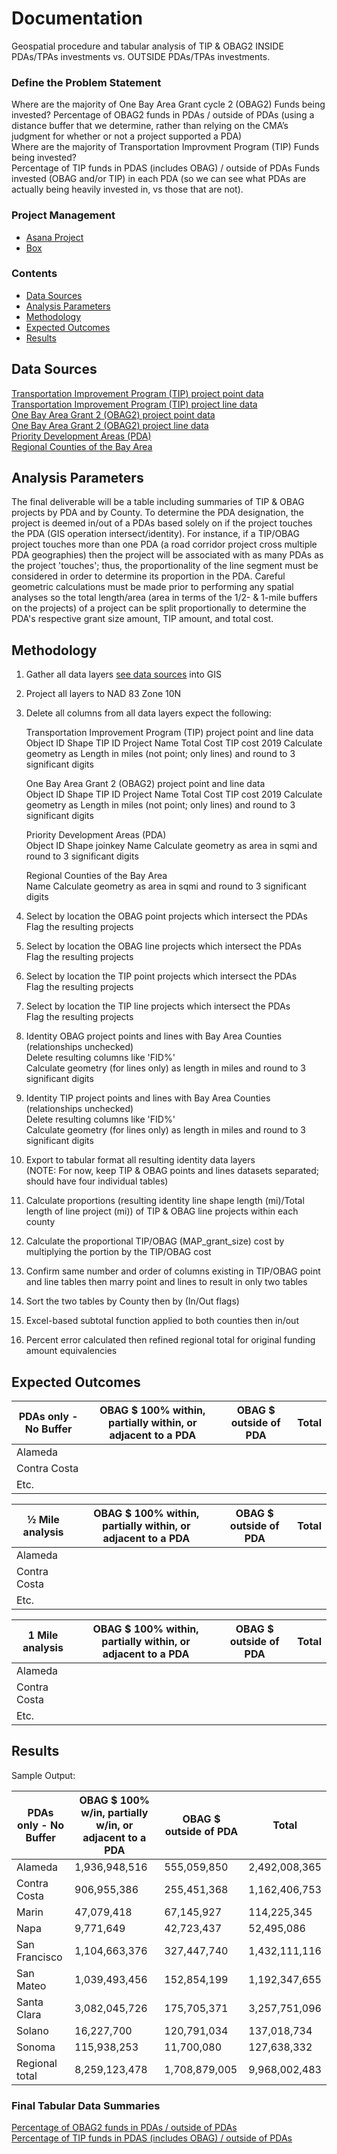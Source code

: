 # Documentation
Geospatial procedure and tabular analysis of TIP & OBAG2 INSIDE PDAs/TPAs investments vs. OUTSIDE PDAs/TPAs investments.

### Define the Problem Statement  

Where are the majority of One Bay Area Grant cycle 2 (OBAG2) Funds being invested?
Percentage of OBAG2 funds in PDAs / outside of PDAs (using a distance buffer that we determine, rather than relying on the CMA’s judgment for whether or not a project supported a PDA)  
Where are the majority of Transportation Improvment Program (TIP) Funds being invested?  
Percentage of TIP funds in PDAS (includes OBAG) / outside of PDAs
Funds invested (OBAG and/or TIP) in each PDA (so we can see what PDAs are actually being heavily invested in, vs those that are not).

### Project Management 

- [Asana Project](https://app.asana.com/0/inbox/797943099119524/835368168562377/835368168562378) 
- [Box](https://mtcdrive.box.com/s/89x2ysamyj1u3kd4hettly9ydb8xhk0a)

### Contents 

- [Data Sources](#data-sources)
- [Analysis Parameters](#analysis-parameters)
- [Methodology](#methodology)
- [Expected Outcomes](#expected-outcomes)
- [Results](#results)

## Data Sources  

[Transportation Improvement Program (TIP) project point data](https://services3.arcgis.com/i2dkYWmb4wHvYPda/arcgis/rest/services/TIP_2019_PDA_Investment_Analysis_Points_WGS84/FeatureServer)  
[Transportation Improvement Program (TIP) project line data](https://services3.arcgis.com/i2dkYWmb4wHvYPda/arcgis/rest/services/TIP_2019_PDA_Investment_Analysis_Lines_WGS84/FeatureServer)  
[One Bay Area Grant 2 (OBAG2) project point data](https://services3.arcgis.com/i2dkYWmb4wHvYPda/arcgis/rest/services/OBAG_PDA_Investment_Analysis_Points_WGS84/FeatureServer)  
[One Bay Area Grant 2 (OBAG2) project line data](https://services3.arcgis.com/i2dkYWmb4wHvYPda/arcgis/rest/services/OBAG_PDA_Investment_Analysis_Lines_WGS84/FeatureServer)  
[Priority Development Areas (PDA)](https://services3.arcgis.com/i2dkYWmb4wHvYPda/arcgis/rest/services/priority_development_areas_current/FeatureServer)  
[Regional Counties of the Bay Area](https://services3.arcgis.com/i2dkYWmb4wHvYPda/arcgis/rest/services/county_region/FeatureServer)  

## Analysis Parameters  

The final deliverable will be a table including summaries of TIP & OBAG projects by PDA and by County. To determine the PDA designation, the project is deemed in/out of a PDAs based solely on if the project touches the PDA (GIS operation intersect/identity). For instance, if a TIP/OBAG project touches more than one PDA (a road corridor project cross multiple PDA geographies) then the project will be associated with as many PDAs as the project 'touches'; thus, the proportionality of the line segment must be considered in order to determine its proportion in the PDA. Careful geometric calculations must be made prior to performing any spatial analyses so the total length/area (area in terms of the 1/2- & 1-mile buffers on the projects) of a project can be split proportionally to determine the PDA's respective grant size amount, TIP amount, and total cost.   

## Methodology  

1. Gather all data layers [see data sources](#data-sources) into GIS  
2. Project all layers to NAD 83 Zone 10N  
3. Delete all columns from all data layers expect the following:  

    Transportation Improvement Program (TIP) project point and line data  
        Object ID
        Shape
        TIP ID
        Project Name
        Total Cost
        TIP cost 2019
        Calculate geometry as Length in miles (not point; only lines) and round to 3 significant digits  

    One Bay Area Grant 2 (OBAG2) project point and line data  
        Object ID
        Shape
        TIP ID
        Project Name
        Total Cost
        TIP cost 2019
        Calculate geometry as Length in miles (not point; only lines) and round to 3 significant digits  

    Priority Development Areas (PDA)  
        Object ID
        Shape
        joinkey
        Name
        Calculate geometry as area in sqmi and round to 3 significant digits  

    Regional Counties of the Bay Area  
        Name
        Calculate geometry as area in sqmi and round to 3 significant digits

4. Select by location the OBAG point projects which intersect the PDAs  
    Flag the resulting projects  
5. Select by location the OBAG line projects which intersect the PDAs  
    Flag the resulting projects  
6. Select by location the TIP point projects which intersect the PDAs  
    Flag the resulting projects  
7. Select by location the TIP line projects which intersect the PDAs  
    Flag the resulting projects  

8. Identity OBAG project points and lines with Bay Area Counties (relationships unchecked)  
    Delete resulting columns like 'FID%'    
    Calculate geometry (for lines only) as length in miles and round to 3 significant digits  
9. Identity TIP project points and lines with Bay Area Counties (relationships unchecked)  
    Delete resulting columns like 'FID%'  
    Calculate geometry (for lines only) as length in miles and round to 3 significant digits   
10. Export to tabular format all resulting identity data layers  
(NOTE: For now, keep TIP & OBAG points and lines datasets separated; should have four individual tables)  
11. Calculate proportions (resulting identity line shape length (mi)/Total length of line project (mi)) of TIP & OBAG line projects within each county  
12. Calculate the proportional TIP/OBAG (MAP_grant_size) cost by multiplying the portion by the TIP/OBAG cost  
13. Confirm same number and order of columns existing in TIP/OBAG point and line tables then marry point and lines to result in only two tables  
14. Sort the two tables by County then by (In/Out flags)  
15. Excel-based subtotal function applied to both counties then in/out  
16. Percent error calculated then refined regional total for original funding amount equivalencies  

## Expected Outcomes

| PDAs only - No Buffer	| OBAG $ 100% within, partially within, or adjacent to a PDA | OBAG $ outside of PDA |	Total |
|-----------------------|------------------------------------------------------------|-----------------------|--------|
| Alameda               |	 	 	                                                 |                       |        |
| Contra Costa	 	 	|	 	 	                                                 |                       |        | 
| Etc.	 	 	        |	 	 	                                                 |                       |        |

| ½ Mile analysis   	| OBAG $ 100% within, partially within, or adjacent to a PDA | OBAG $ outside of PDA |	Total |
|-----------------------|------------------------------------------------------------|-----------------------|--------|
| Alameda               |	 	 	                                                 |                       |        |
| Contra Costa	 	 	|	 	 	                                                 |                       |        | 
| Etc.	 	 	        |	 	 	                                                 |                       |        |

| 1 Mile analysis   	| OBAG $ 100% within, partially within, or adjacent to a PDA | OBAG $ outside of PDA |	Total |
|-----------------------|------------------------------------------------------------|-----------------------|--------|
| Alameda               |	 	 	                                                 |                       |        |
| Contra Costa	 	 	|	 	 	                                                 |                       |        | 
| Etc.	 	 	        |	 	 	                                                 |                       |        |  


## Results  

Sample Output:

| PDAs only - No Buffer	| OBAG $ 100% w/in, partially w/in, or adjacent to a PDA | OBAG $ outside of PDA |	Total        |
|-----------------------|--------------------------------------------------------|-----------------------|---------------|
| Alameda               | 1,936,948,516	 	 	                                 | 555,059,850           | 2,492,008,365 |
| Contra Costa	 	 	| 906,955,386	 	 	                                 | 255,451,368           | 1,162,406,753 | 
| Marin	 	 	        | 47,079,418	 	 	                                 | 67,145,927            | 114,225,345   |
| Napa                  | 9,771,649 	 	                                     | 42,723,437            | 52,495,086    |
| San Francisco	 	 	| 1,104,663,376 	 	                                 | 327,447,740           | 1,432,111,116 | 
| San Mateo	 	        | 1,039,493,456	 	                                     | 152,854,199           | 1,192,347,655 |
| Santa Clara           | 3,082,045,726 	 	                                 | 175,705,371           | 3,257,751,096 |
| Solano    	 	 	| 16,227,700 	 	                                     | 120,791,034           | 137,018,734   | 
| Sonoma 	 	        | 115,938,253	 	                                     | 11,700,080            | 127,638,332   |
| Regional total        | 8,259,123,478	 	                                     | 1,708,879,005         | 9,968,002,483 |


### Final Tabular Data Summaries  

[Percentage of OBAG2 funds in PDAs / outside of PDAs](https://mtcdrive.box.com/s/jwooy7ay6wqlot79n5d9fm0ew0etm6j2)  
[Percentage of TIP funds in PDAS (includes OBAG) / outside of PDAs](https://mtcdrive.box.com/s/nj110buzt6b85nrtdz66nd2niwgfq9v8)



